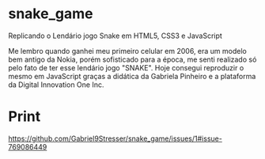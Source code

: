 # snake_game
Replicando o Lendário jogo Snake em HTML5, CSS3 e JavaScript  

Me lembro quando ganhei meu primeiro celular em 2006, era um modelo bem antigo da Nokia, porém sofisticado para a época, me senti realizado só pelo fato de ter esse lendário jogo "SNAKE".
Hoje consegui reproduzir o mesmo em JavaScript graças a didática da Gabriela Pinheiro e a plataforma da Digital Innovation One Inc.


# Print
https://github.com/Gabriel9Stresser/snake_game/issues/1#issue-769086449
